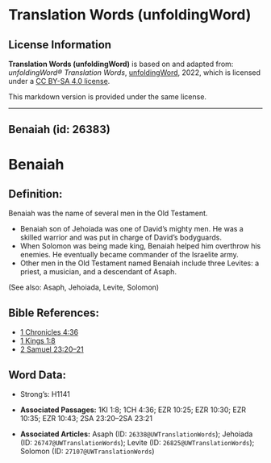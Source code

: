 # Translation Words (unfoldingWord)

## License Information

**Translation Words (unfoldingWord)** is based on and adapted from: _unfoldingWord® Translation Words_, [unfoldingWord](https://unfoldingword.org/utw), 2022, which is licensed under a [CC BY-SA 4.0 license](https://creativecommons.org/licenses/by-sa/4.0/legalcode.en).

This markdown version is provided under the same license.



--------------------------------

## Benaiah (id: 26383)

Benaiah
=======

Definition:
-----------

Benaiah was the name of several men in the Old Testament.

* Benaiah son of Jehoiada was one of David’s mighty men. He was a skilled warrior and was put in charge of David’s bodyguards.
* When Solomon was being made king, Benaiah helped him overthrow his enemies. He eventually became commander of the Israelite army.
* Other men in the Old Testament named Benaiah include three Levites: a priest, a musician, and a descendant of Asaph.

(See also: Asaph, Jehoiada, Levite, Solomon)

Bible References:
-----------------

* [1 Chronicles 4:36](https://ref.ly/1Chr4:36)
* [1 Kings 1:8](https://ref.ly/1Kgs1:8)
* [2 Samuel 23:20–21](https://ref.ly/2Sam23:20-2Sam23:21)

Word Data:
----------

* Strong’s: H1141

* **Associated Passages:** 1KI 1:8; 1CH 4:36; EZR 10:25; EZR 10:30; EZR 10:35; EZR 10:43; 2SA 23:20–2SA 23:21
* **Associated Articles:** Asaph (ID: `26338@UWTranslationWords`); Jehoiada (ID: `26747@UWTranslationWords`); Levite (ID: `26825@UWTranslationWords`); Solomon (ID: `27107@UWTranslationWords`)

